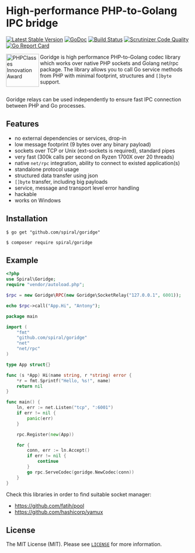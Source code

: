 High-performance PHP-to-Golang IPC bridge
=================================================
[![Latest Stable Version](https://poser.pugx.org/spiral/goridge/v/stable)](https://packagist.org/packages/spiral/goridge) 
[![GoDoc](https://godoc.org/github.com/spiral/goridge?status.svg)](https://godoc.org/github.com/spiral/goridge)
[![Build Status](https://travis-ci.org/spiral/goridge.svg?branch=master)](https://travis-ci.org/spiral/goridge)
[![Scrutinizer Code Quality](https://scrutinizer-ci.com/g/spiral/goridge/badges/quality-score.png)](https://scrutinizer-ci.com/g/spiral/goridge/?branch=master)
[![Go Report Card](https://goreportcard.com/badge/github.com/spiral/goridge)](https://goreportcard.com/report/github.com/spiral/goridge)

<img src="https://files.phpclasses.org/graphics/phpclasses/innovation-award-logo.png" height="90px" alt="PHPClasses Innovation Award" align="left"/>

Goridge is high performance PHP-to-Golang codec library which works over native PHP sockets and Golang net/rpc package.
 The library allows you to call Go service methods from PHP with minimal footprint, structures and `[]byte` support.

<br/>
Goridge relays can be used independently to ensure fast IPC connection between PHP and Go processes.

<br/>

Features
--------
 - no external dependencies or services, drop-in
 - low message footprint (9 bytes over any binary payload)
 - sockets over TCP or Unix (ext-sockets is required), standard pipes
 - very fast (300k calls per second on Ryzen 1700X over 20 threads)
 - native `net/rpc` integration, ability to connect to existed application(s)
 - standalone protocol usage
 - structured data transfer using json
 - `[]byte` transfer, including big payloads
 - service, message and transport level error handling
 - hackable
 - works on Windows

Installation
------------
```
$ go get "github.com/spiral/goridge"
```
```
$ composer require spiral/goridge
```

Example
--------
```php
<?php
use Spiral\Goridge;
require "vendor/autoload.php";

$rpc = new Goridge\RPC(new Goridge\SocketRelay("127.0.0.1", 6001));

echo $rpc->call("App.Hi", "Antony");
```

```go
package main

import (
	"fmt"
	"github.com/spiral/goridge"
	"net"
	"net/rpc"
)

type App struct{}

func (s *App) Hi(name string, r *string) error {
	*r = fmt.Sprintf("Hello, %s!", name)
	return nil
}

func main() {
	ln, err := net.Listen("tcp", ":6001")
	if err != nil {
		panic(err)
	}

	rpc.Register(new(App))

	for {
		conn, err := ln.Accept()
		if err != nil {
			continue
		}
		go rpc.ServeCodec(goridge.NewCodec(conn))
	}
}
```

Check this libraries in order to find suitable socket manager:
 * https://github.com/fatih/pool
 * https://github.com/hashicorp/yamux
 
License
-------

The MIT License (MIT). Please see [`LICENSE`](./LICENSE) for more information.
